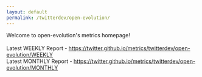 ```yaml
---
layout: default
permalink: /twitterdev/open-evolution/
---
```

Welcome to open-evolution's metrics homepage!
<br><br>
Latest WEEKLY Report - <a href="https://twitter.github.io/metrics/twitterdev/open-evolution/WEEKLY">https://twitter.github.io/metrics/twitterdev/open-evolution/WEEKLY</a>
<br>
Latest MONTHLY Report - <a href="https://twitter.github.io/metrics/twitterdev/open-evolution/MONTHLY">https://twitter.github.io/metrics/twitterdev/open-evolution/MONTHLY</a>
<br>
